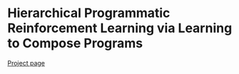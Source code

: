 # Hierarchical Programmatic Reinforcement Learning via Learning to Compose Programs
[Project page](https://nturobotlearninglab.github.io/hprl/)
